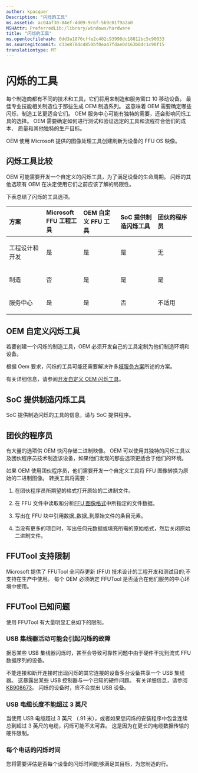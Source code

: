 ```yaml
---
author: kpacquer
Description: "闪烁的工具"
ms.assetid: ac04af30-84ef-4d09-9c6f-5b9c01f9a2a0
MSHAttr: PreferredLib:/library/windows/hardware
title: "闪烁的工具"
ms.openlocfilehash: 0dd3a1876cffe2c402c93998dc18812bc5c90033
ms.sourcegitcommit: d33e870dc4850bf0ea47fdae0d163b04c1c90f15
translationtype: MT
---
```

# <a name="flashing-tools"></a>闪烁的工具


每个制造商都有不同的技术和工具，它们将用来制造和服务窗口 10 移动设备。 最佳专业技能相关制造位于那些生成 OEM 制造系列。 这意味着 OEM 需要确定哪些闪烁，制造工艺更适合它们。 OEM 服务中心可能有独特的需要，还会影响闪烁工具的选择。 OEM 需要确定如何进行测试和验证选定的工具和流程符合他们的成本、 质量和其他独特的生产目标。

OEM 使用 Microsoft 提供的图像处理工具创建刷新为设备的 FFU OS 映像。

## <a name="span-idflashingtoolscomparisonspanspan-idflashingtoolscomparisonspanspan-idflashingtoolscomparisonspanflashing-tools-comparison"></a><span id="Flashing_tools_comparison"></span><span id="flashing_tools_comparison"></span><span id="FLASHING_TOOLS_COMPARISON"></span>闪烁工具比较


OEM 可能需要开发一个自定义的闪烁工具，为了满足设备的生命周期。 闪烁的其他选项有 OEM 在决定使用它们之前应该了解的局限性。

下表总结了闪烁的工具选项。

<table>
<colgroup>
<col width="20%" />
<col width="20%" />
<col width="20%" />
<col width="20%" />
<col width="20%" />
</colgroup>
<thead>
<tr class="header">
<th align="left">方案</th>
<th align="left">Microsoft FFU 工程工具</th>
<th align="left">OEM 自定义 FFU 工具</th>
<th align="left">SoC 提供制造闪烁工具</th>
<th align="left">团伙的程序员</th>
</tr>
</thead>
<tbody>
<tr class="odd">
<td align="left"><p>工程设计和开发</p></td>
<td align="left"><p>是</p></td>
<td align="left"><p>是</p></td>
<td align="left"><p>是</p></td>
<td align="left"><p>无</p></td>
</tr>
<tr class="even">
<td align="left"><p>制造</p></td>
<td align="left"><p>否</p></td>
<td align="left"><p>是</p></td>
<td align="left"><p>是</p></td>
<td align="left"><p>是</p></td>
</tr>
<tr class="odd">
<td align="left"><p>服务中心</p></td>
<td align="left"><p>是</p></td>
<td align="left"><p>是</p></td>
<td align="left"><p>否</p></td>
<td align="left"><p>不适用</p></td>
</tr>
</tbody>
</table>

 

## <a name="span-idoemcustomflashingtoolspanspan-idoemcustomflashingtoolspanspan-idoemcustomflashingtoolspanoem-custom-flashing-tool"></a><span id="OEM_custom_flashing_tool"></span><span id="oem_custom_flashing_tool"></span><span id="OEM_CUSTOM_FLASHING_TOOL"></span>OEM 自定义闪烁工具


若要创建一个闪烁的制造工具，OEM 必须开发自己的工具定制为他们制造环境和设备。

根据 Oem 要求，闪烁的工具可能还需要解决许多[域服务方案](field-service-scenarios.md)所述的方案。

有关详细信息，请参阅[开发自定义 OEM 闪烁工具](developing-custom-oem-flashing-tools.md)。

## <a name="span-idsocprovidedmanufacturingflashingtoolspanspan-idsocprovidedmanufacturingflashingtoolspanspan-idsocprovidedmanufacturingflashingtoolspansoc-provided-manufacturing-flashing-tool"></a><span id="SoC_provided_manufacturing_flashing_tool"></span><span id="soc_provided_manufacturing_flashing_tool"></span><span id="SOC_PROVIDED_MANUFACTURING_FLASHING_TOOL"></span>SoC 提供制造闪烁工具


SoC 提供制造闪烁的工具的信息，请与 SoC 提供程序。

## <a name="span-idgangprogrammerspanspan-idgangprogrammerspanspan-idgangprogrammerspangang-programmer"></a><span id="Gang_programmer"></span><span id="gang_programmer"></span><span id="GANG_PROGRAMMER"></span>团伙的程序员


有大量的选项供 OEM 快闪存储二进制映像。 OEM 可以使用其独特的闪烁工具以及团伙程序员技术制造该设备，如果他们发现的那些选项更适合于他们的环境。

如果 OEM 使用团伙程序员，他们需要开发一个自定义工具将 FFU 图像转换为原始的二进制图像。 转换工具将需要︰

1.  在团伙程序员所期望的格式打开原始的二进制文件。

2.  在 FFU 文件中读取和分析[FFU 图像格式](ffu-image-format.md)中所指定的文件数据。

3.  写出在 FFU 块中引用数据\_数据\_到原始文件的条目元素。

4.  当没有更多的项目时，写出任何元数据或填充所需的原始格式，然后关闭原始二进制文件。

## <a name="span-idffutoolsupportlimitationsspanspan-idffutoolsupportlimitationsspanspan-idffutoolsupportlimitationsspanffutool-support-limitations"></a><span id="FFUTool_support_limitations"></span><span id="ffutool_support_limitations"></span><span id="FFUTOOL_SUPPORT_LIMITATIONS"></span>FFUTool 支持限制


Microsoft 提供了 FFUTool 全闪存更新 (FFU) 技术设计的工程开发和测试目的;不支持在生产中使用。 每个 OEM 必须确定 FFUTool 是否适合在他们服务的中心环境中使用。

## <a name="span-idffutoolknownissuesspanspan-idffutoolknownissuesspanspan-idffutoolknownissuesspanffutool-known-issues"></a><span id="FFUTool_known_issues"></span><span id="ffutool_known_issues"></span><span id="FFUTOOL_KNOWN_ISSUES"></span>FFUTool 已知问题


使用 FFUTool 有大量明显汇总如下的限制。

### <a name="span-idusbhubactivitymaycauseflashingfailuresspanspan-idusbhubactivitymaycauseflashingfailuresspanspan-idusbhubactivitymaycauseflashingfailuresspanusb-hub-activity-may-cause-flashing-failures"></a><span id="USB_hub_activity_may_cause_flashing_failures"></span><span id="usb_hub_activity_may_cause_flashing_failures"></span><span id="USB_HUB_ACTIVITY_MAY_CAUSE_FLASHING_FAILURES"></span>USB 集线器活动可能会引起闪烁的故障

据悉某些 USB 集线器闪烁时，甚至会导致可靠性问题中由于硬件干扰到流式 FFU 数据序列的设备。

不能连接和断开连接时出现闪烁的其它连接的设备多台设备共享一个 USB 集线器。 这暴露出某些 USB 控制器与一个已知的硬件问题。 有关详细信息，请参阅[KB908673](http://support.microsoft.com/kb/908673)。 闪烁的设备时，应不会拔出 USB 设备。

### <a name="span-idusbcablelengthislimitedto3feetspanspan-idusbcablelengthislimitedto3feetspanspan-idusbcablelengthislimitedto3feetspanusb-cable-length-is-limited-to-3-feet"></a><span id="USB_cable_length_is_limited_to_3_feet"></span><span id="usb_cable_length_is_limited_to_3_feet"></span><span id="USB_CABLE_LENGTH_IS_LIMITED_TO_3_FEET"></span>USB 电缆长度不能超过 3 英尺

当使用 USB 电缆超过 3 英尺 （.91 米），或者如果您闪烁的安装程序中包含连续总到超过 3 英尺的电缆，闪烁可能不太可靠。 这是因为在更长的电缆数据传输的硬件限制。

### <a name="span-idflashingtimeperphonespanspan-idflashingtimeperphonespanspan-idflashingtimeperphonespanflashing-time-per-phone"></a><span id="Flashing_time_per_phone"></span><span id="flashing_time_per_phone"></span><span id="FLASHING_TIME_PER_PHONE"></span>每个电话的闪烁时间

您将需要评估是否每个设备的闪烁时间能够满足其目标，为您制造的行。

 

 





